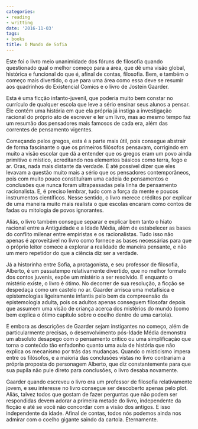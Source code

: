 ```yaml
---
categories:
- reading
- writting
date: '2016-11-03'
tags:
- books
title: O Mundo de Sofia
---
```


Este foi o livro meio unanimidade dos fóruns de filosofia quando questionado qual o melhor começo para a área, que dê uma visão global, histórica e funcional do que é, afinal de contas, filosofia. Bem, e também o começo mais divertido, o que para uma área como essa deve se resumir aos quadrinhos do Existencial Comics e o livro de Jostein Gaarder.

Esta é uma ficção infanto-juvenil, que poderia muito bem constar no currículo de qualquer escola que leve a sério ensinar seus alunos a pensar. Ele contém uma história em que ela própria já instiga a investigação racional do próprio ato de escrever e ler um livro, mas ao mesmo tempo faz um resumão dos pensadores mais famosos de cada era, além das correntes de pensamento vigentes.

Começando pelos gregos, esta é a parte mais útil, pois consegue abstrair de forma fascinante o que os primeiros filósofos pensavam, corrigindo em muito a visão escolar que dá a entender que os gregos eram um povo ainda primitivo e místico, acreditando nos elementos básicos como terra, fogo e ar. Oras, nada mais distante da verdade. É até possível dizer que eles levavam a questão muito mais a sério que os pensadores contemporâneos, pois com muito pouco constituíram uma cadeia de pensamentos e conclusões que nunca foram ultrapassadas pela linha de pensamento racionalista. E, é preciso lembrar, tudo com a força da mente e poucos instrumentos científicos. Nesse sentido, o livro merece créditos por explicar de uma maneira muito mais realista o que escolas encaram como contos de fadas ou mitologia de povos ignorantes.

Aliás, o livro também consegue separar e explicar bem tanto o hiato racional entre a Antiguidade e a Idade Média, além de estabelecer as bases do conflito milenar entre empiristas e os racionalistas. Tudo isso não apenas é aproveitável no livro como fornece as bases necessárias para que o próprio leitor comece a explorar a realidade de maneira pensante, e não um mero repetidor do que a ciência diz ser a verdade.

Já a historinha entre Sofia, a protagonista, e seu professor de filosofia, Alberto, é um passatempo relativamente divertido, que no melhor formato dos contos juvenis, expõe um mistério a ser resolvido. E enquanto o mistério existe, o livro é ótimo. No decorrer de sua resolução, a ficção se despedaça como um castelo no ar. Gaarder arrisca uma metafísica e epistemologias ligeiramente infantis pelo bem da compreensão da epistemologia adulta, pois os adultos apenas conseguem filosofar depois que assumem uma visão de criança acerca dos mistérios do mundo (como bem explica o ótimo capítulo sobre o coelho dentro de uma cartola).

E embora as descrições de Gaarder sejam instigantes no começo, além de particularmente precisas, o desenvolvimento pós-Idade Média demonstra um absoluto desapego com o pensamento crítico ou uma simplificação que torna o conteúdo tão enfadonho quanto uma aula de história que não explica os mecanismo por trás das mudanças. Quando o misticismo impera entre os filósofos, e a maioria das conclusões vistas no livro contrariam a própria proposta do personagem Alberto, que diz constantemente para que sua pupila não pule direto para conclusões, o livro desaba novamente.

Gaarder quando escreveu o livro era um professor de filosofia relativamente jovem, e seu interesse no livro consegue ser descoberto apenas pelo plot. Aliás, talvez todos que gostam de fazer perguntas que não podem ser respondidas devem adorar a primeira metade do livro, independente da ficção e até se você não concordar com a visão dos antigos. E isso independente da idade. Afinal de contas, todos nós podemos ainda nos admirar com o coelho gigante saindo da cartola. Eternamente.

